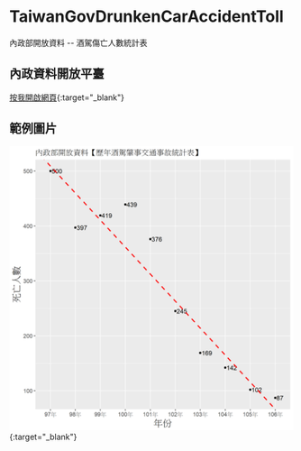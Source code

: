 ﻿# TaiwanGovDrunkenCarAccidentToll
內政部開放資料 -- 酒駕傷亡人數統計表

## 內政資料開放平臺
[按我開啟網頁](https://data.moi.gov.tw/){:target="_blank"}

## 範例圖片
![範例圖片](https://github.com/telunyang/TaiwanGovDrunkenCarAccidentToll/blob/master/plot.png){:target="_blank"}
